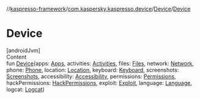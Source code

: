 //[kaspresso-framework](../../index.md)/[com.kaspersky.kaspresso.device](../index.md)/[Device](index.md)/[Device](-device.md)



# Device  
[androidJvm]  
Content  
fun [Device](-device.md)(apps: [Apps](../../com.kaspersky.kaspresso.device.apps/-apps/index.md), activities: [Activities](../../com.kaspersky.kaspresso.device.activities/-activities/index.md), files: [Files](../../com.kaspersky.kaspresso.device.files/-files/index.md), network: [Network](../../com.kaspersky.kaspresso.device.network/-network/index.md), phone: [Phone](../../com.kaspersky.kaspresso.device.phone/-phone/index.md), location: [Location](../../com.kaspersky.kaspresso.device.location/-location/index.md), keyboard: [Keyboard](../../com.kaspersky.kaspresso.device.keyboard/-keyboard/index.md), screenshots: [Screenshots](../../com.kaspersky.kaspresso.device.screenshots/-screenshots/index.md), accessibility: [Accessibility](../../com.kaspersky.kaspresso.device.accessibility/-accessibility/index.md), permissions: [Permissions](../../com.kaspersky.kaspresso.device.permissions/-permissions/index.md), hackPermissions: [HackPermissions](../../com.kaspersky.kaspresso.device.permissions/-hack-permissions/index.md), exploit: [Exploit](../../com.kaspersky.kaspresso.device.exploit/-exploit/index.md), language: [Language](../../com.kaspersky.kaspresso.device.languages/-language/index.md), logcat: [Logcat](../../com.kaspersky.kaspresso.device.logcat/-logcat/index.md))  



